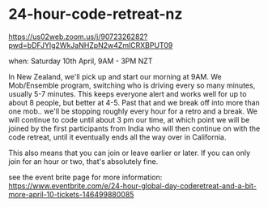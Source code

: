 # 24-hour-code-retreat-nz

https://us02web.zoom.us/j/9072326282?pwd=bDFJYlg2WkJaNHZpN2w4ZmlCRXBPUT09

when: Saturday 10th April, 9AM - 3PM NZT

In New Zealand, we'll pick up and start our morning at 9AM. We Mob/Ensemble program, switching who is driving every so many minutes, usually 5-7 minutes. This keeps everyone alert and works well for up to about 8 people, but better at 4-5. Past that and we break off into more than one mob.. we'll be stopping roughly every hour for a retro and a break. We will continue to code until about 3 pm our time, at which point we will be joined by the first participants from India who will then continue on with the code retreat, until it eventually ends all the way over in California.

This also means that you can join or leave earlier or later. If you can only join for an hour or two, that's absolutely fine.

see the event brite page for more information: https://www.eventbrite.com/e/24-hour-global-day-coderetreat-and-a-bit-more-april-10-tickets-146499880085
